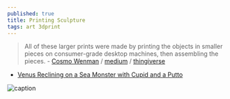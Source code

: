 ```yaml
---
published: true
title: Printing Sculpture
tags: art 3dprint
---
```

> All of these larger prints were made by printing the objects in smaller pieces on consumer-grade desktop machines, then assembling the pieces. - [Cosmo Wenman](https://cosmowenman.com/) / [medium](https://medium.com/@CosmoWenman/3d-printing-3d-capture-and-opportunities-for-design-custodians-7985097d2ac4) / [thingiverse](https://www.thingiverse.com/thing:196037)

- [Venus Reclining on a Sea Monster with Cupid and a Putto](https://www.thingiverse.com/thing:24263)

![caption](https://miro.medium.com/max/1400/1*W_A3tqlt1IfzxvKWvDQJ0w.jpeg)
